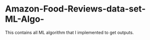 # Amazon-Food-Reviews-data-set-ML-Algo-
This contains all ML algorithm that I implemented to get outputs.
